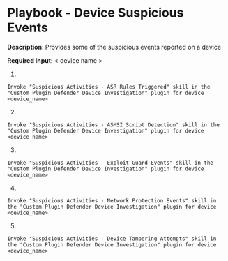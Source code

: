# Playbook - Device Suspicious Events 

**Description**: Provides some of the suspicious events reported on a device

**Required Input**: < device name >

1. 
 ```
Invoke "Suspicious Activities - ASR Rules Triggered" skill in the "Custom Plugin Defender Device Investigation" plugin for device <device_name>
 ```
2.  
 ```
Invoke "Suspicious Activities - ASMSI Script Detection" skill in the "Custom Plugin Defender Device Investigation" plugin for device <device_name>
 ```
 3. 
 ```
Invoke "Suspicious Activities - Exploit Guard Events" skill in the "Custom Plugin Defender Device Investigation" plugin for device <device_name>
 ```
 4. 
 ```
Invoke "Suspicious Activities - Network Protection Events" skill in the "Custom Plugin Defender Device Investigation" plugin for device <device_name>
 ```
 5. 
 ```
Invoke "Suspicious Activities - Device Tampering Attempts" skill in the "Custom Plugin Defender Device Investigation" plugin for device <device_name>
 ```
